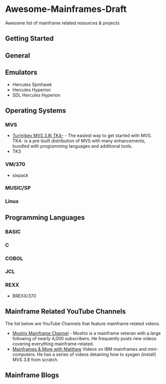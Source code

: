 # Awesome-Mainframes-Draft
Awesome list of mainframe related resources &amp; projects

## Getting Started

## General

## Emulators
* Hercules Spinhawk
* Hercules Hyperion
* SDL Hercules Hyperion

## Operating Systems
### MVS
* [Tur(n)key MVS 3.8j TK4-](http://wotho.ethz.ch/tk4-/) - The easiest way to get started with MVS.  TK4- is a pre-built distribution of MVS with many enhancements, bundled with programming languages and additional tools.
* TK3
### VM/370
* sixpack
### MUSIC/SP
### Linux

## Programming Languages
### BASIC
### C
### COBOL
### JCL
### REXX
* BREXX/370

## Mainframe Related YouTube Channels
The list below are YouTube Channels that feature mainframe related videos.
* [Moshix Mainframe Channel](https://www.youtube.com/user/moshe5760) - Moshix is a mainframe veteran with a large following of nearly 4,000 subscribers.  He frequently posts new videos covering everything mainframe-related.
* [Mainframes & More with Matthew](https://www.youtube.com/channel/UCFvM_17zCxRhXHIhOyg-N3Q) Videos on IBM mainframes and mini-computers.  He has a series of videos detaining how to sysgen (install) MVS 3.8 from scratch.

## Mainframe Blogs
